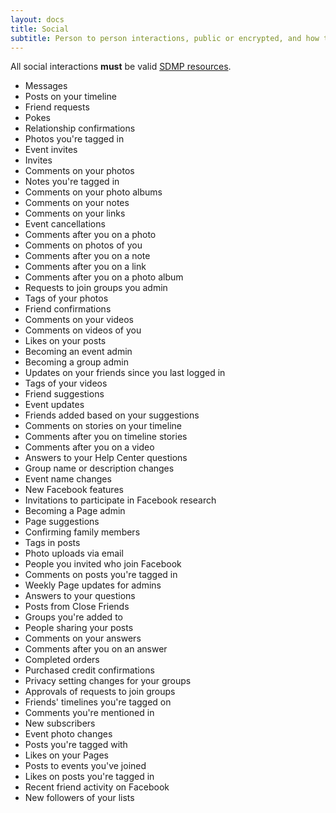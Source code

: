 ```yaml
---
layout: docs
title: Social
subtitle: Person to person interactions, public or encrypted, and how to interpret them.
---
```



All social interactions **must** be valid [SDMP resources](../resources).

* Messages
* Posts on your timeline
* Friend requests
* Pokes
* Relationship confirmations
* Photos you're tagged in
* Event invites
* Invites
* Comments on your photos
* Notes you're tagged in
* Comments on your photo albums
* Comments on your notes
* Comments on your links
* Event cancellations
* Comments after you on a photo
* Comments on photos of you
* Comments after you on a note
* Comments after you on a link
* Comments after you on a photo album
* Requests to join groups you admin
* Tags of your photos
* Friend confirmations
* Comments on your videos
* Comments on videos of you
* Likes on your posts
* Becoming an event admin
* Becoming a group admin
* Updates on your friends since you last logged in
* Tags of your videos
* Friend suggestions
* Event updates
* Friends added based on your suggestions
* Comments on stories on your timeline
* Comments after you on timeline stories
* Comments after you on a video
* Answers to your Help Center questions
* Group name or description changes
* Event name changes
* New Facebook features
* Invitations to participate in Facebook research
* Becoming a Page admin
* Page suggestions
* Confirming family members
* Tags in posts
* Photo uploads via email
* People you invited who join Facebook
* Comments on posts you're tagged in
* Weekly Page updates for admins
* Answers to your questions
* Posts from Close Friends
* Groups you're added to
* People sharing your posts
* Comments on your answers
* Comments after you on an answer
* Completed orders
* Purchased credit confirmations
* Privacy setting changes for your groups
* Approvals of requests to join groups
* Friends' timelines you're tagged on
* Comments you're mentioned in
* New subscribers
* Event photo changes
* Posts you're tagged with
* Likes on your Pages
* Posts to events you've joined
* Likes on posts you're tagged in
* Recent friend activity on Facebook
* New followers of your lists
